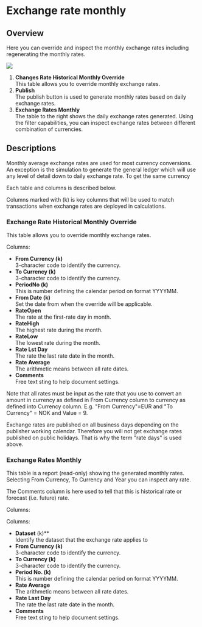 # Exchange rate monthly
## Overview
Here you can override and inspect the monthly exchange rates including regenerating the monthly rates.
<br/>

![](https://profitbasedocs.blob.core.windows.net/plannerimages/dimensions-exchange-rate-monthly.jpg)


1. **Changes Rate Historical Monthly Override**<br/>
This table allows you to override monthly exchange rates.
2. **Publish**<br/>
The publish button is used to generate monthly rates based on daily exchange rates.
3. **Exchange Rates Monthly**<br/>
The table to the right shows the daily exchange rates generated. Using the filter capabilities, you can inspect exchange rates between different combination of currencies.

## Descriptions

Monthly average exchange rates are used for most currency conversions. An exception is the simulation to generate the general ledger which will use any level of detail down to daily exchange rate. To get the same currency

Each table and columns is described below.

Columns marked with (k) is key columns that will be used to match transactions when exchange rates are deployed in calculations.

### Exchange Rate Historical Monthly Override
This table allows you to override monthly exchange rates.

Columns:

- **From Currency (k)**<br/>
3-character code to identify the currency.
- **To Currency (k)**<br/>
3-character code to identify the currency.
- **PeriodNo (k)**<br/>
This is number defining the calendar period on format YYYYMM.
- **From Date (k)**<br/>
Set the date from when the override will be applicable.
- **RateOpen**<br/>
The rate at the first-rate day in month.
- **RateHigh**<br/>
The highest rate during the month.
- **RateLow**<br/>
The lowest rate during the month.
- **Rate Lst Day**<br/>
The rate the last rate date in the month.
- **Rate Average**<br/>
The arithmetic means between all rate dates.
- **Comments**<br/>
Free text sting to help document settings.

Note that all rates must be input as the rate that you use to convert an amount in currency as defined in From Currency column to currency as defined into Currency column. E.g. "From Currency"=EUR and "To Currency" = NOK and Value = 9.

Exchange rates are published on all business days depending on the publisher working calendar. Therefore you will not get exchange rates published on public holidays. That is why the term "rate days" is used above.
<br/>

### Exchange Rates Monthly
This table is a report (read-only) showing the generated monthly rates. Selecting From Currency, To Currency and Year you can inspect any rate.

The Comments column is here used to tell that this is historical rate or forecast (i.e. future) rate.

Columns:

Columns:

- **Dataset** (k)**<br/>
Identify the dataset that the exchange rate applies to
- **From Currency (k)**<br/>
3-character code to identify the currency.
- **To Currency (k)**<br/>
3-character code to identify the currency.
- **Period No. (k)**<br/>
This is number defining the calendar period on format YYYYMM.
- **Rate Average**<br/>
The arithmetic means between all rate dates.
- **Rate Last Day**<br/>
The rate the last rate date in the month.
- **Comments**<br/>
Free text sting to help document settings.
